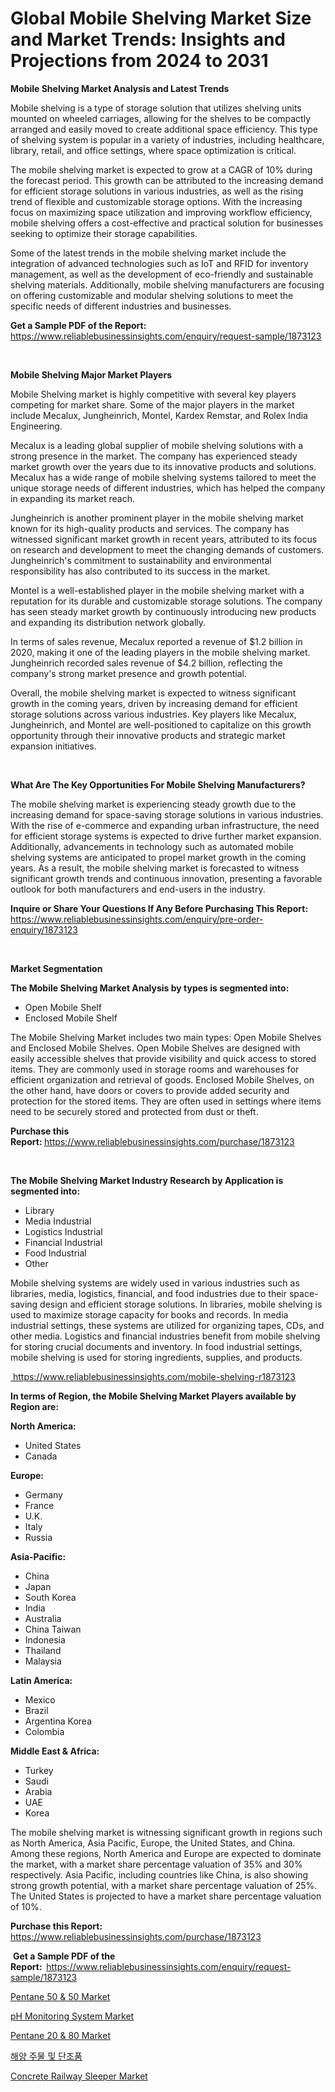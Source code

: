 <p><h1>Global Mobile Shelving Market Size and Market Trends: Insights and Projections from 2024 to 2031</h1></p><p><strong>Mobile Shelving Market Analysis and Latest Trends</strong></p>
<p><p>Mobile shelving is a type of storage solution that utilizes shelving units mounted on wheeled carriages, allowing for the shelves to be compactly arranged and easily moved to create additional space efficiency. This type of shelving system is popular in a variety of industries, including healthcare, library, retail, and office settings, where space optimization is critical.</p><p>The mobile shelving market is expected to grow at a CAGR of 10% during the forecast period. This growth can be attributed to the increasing demand for efficient storage solutions in various industries, as well as the rising trend of flexible and customizable storage options. With the increasing focus on maximizing space utilization and improving workflow efficiency, mobile shelving offers a cost-effective and practical solution for businesses seeking to optimize their storage capabilities.</p><p>Some of the latest trends in the mobile shelving market include the integration of advanced technologies such as IoT and RFID for inventory management, as well as the development of eco-friendly and sustainable shelving materials. Additionally, mobile shelving manufacturers are focusing on offering customizable and modular shelving solutions to meet the specific needs of different industries and businesses.</p></p>
<p><strong>Get a Sample PDF of the Report:&nbsp;</strong> <a href="https://www.reliablebusinessinsights.com/enquiry/request-sample/1873123">https://www.reliablebusinessinsights.com/enquiry/request-sample/1873123</a></p>
<p>&nbsp;</p>
<p><strong>Mobile Shelving Major Market Players</strong></p>
<p><p>Mobile Shelving market is highly competitive with several key players competing for market share. Some of the major players in the market include Mecalux, Jungheinrich, Montel, Kardex Remstar, and Rolex India Engineering.</p><p>Mecalux is a leading global supplier of mobile shelving solutions with a strong presence in the market. The company has experienced steady market growth over the years due to its innovative products and solutions. Mecalux has a wide range of mobile shelving systems tailored to meet the unique storage needs of different industries, which has helped the company in expanding its market reach.</p><p>Jungheinrich is another prominent player in the mobile shelving market known for its high-quality products and services. The company has witnessed significant market growth in recent years, attributed to its focus on research and development to meet the changing demands of customers. Jungheinrich's commitment to sustainability and environmental responsibility has also contributed to its success in the market.</p><p>Montel is a well-established player in the mobile shelving market with a reputation for its durable and customizable storage solutions. The company has seen steady market growth by continuously introducing new products and expanding its distribution network globally.</p><p>In terms of sales revenue, Mecalux reported a revenue of $1.2 billion in 2020, making it one of the leading players in the mobile shelving market. Jungheinrich recorded sales revenue of $4.2 billion, reflecting the company's strong market presence and growth potential.</p><p>Overall, the mobile shelving market is expected to witness significant growth in the coming years, driven by increasing demand for efficient storage solutions across various industries. Key players like Mecalux, Jungheinrich, and Montel are well-positioned to capitalize on this growth opportunity through their innovative products and strategic market expansion initiatives.</p></p>
<p>&nbsp;</p>
<p><strong>What Are The Key Opportunities For Mobile Shelving Manufacturers?</strong></p>
<p><p>The mobile shelving market is experiencing steady growth due to the increasing demand for space-saving storage solutions in various industries. With the rise of e-commerce and expanding urban infrastructure, the need for efficient storage systems is expected to drive further market expansion. Additionally, advancements in technology such as automated mobile shelving systems are anticipated to propel market growth in the coming years. As a result, the mobile shelving market is forecasted to witness significant growth trends and continuous innovation, presenting a favorable outlook for both manufacturers and end-users in the industry.</p></p>
<p><strong>Inquire or Share Your Questions If Any Before Purchasing This Report:</strong> <a href="https://www.reliablebusinessinsights.com/enquiry/pre-order-enquiry/1873123">https://www.reliablebusinessinsights.com/enquiry/pre-order-enquiry/1873123</a></p>
<p>&nbsp;</p>
<p><strong>Market Segmentation</strong></p>
<p><strong>The Mobile Shelving Market Analysis by types is segmented into:</strong></p>
<p><ul><li>Open Mobile Shelf</li><li>Enclosed Mobile Shelf</li></ul></p>
<p><p>The Mobile Shelving Market includes two main types: Open Mobile Shelves and Enclosed Mobile Shelves. Open Mobile Shelves are designed with easily accessible shelves that provide visibility and quick access to stored items. They are commonly used in storage rooms and warehouses for efficient organization and retrieval of goods. Enclosed Mobile Shelves, on the other hand, have doors or covers to provide added security and protection for the stored items. They are often used in settings where items need to be securely stored and protected from dust or theft.</p></p>
<p><strong>Purchase this Report:&nbsp;</strong><a href="https://www.reliablebusinessinsights.com/purchase/1873123">https://www.reliablebusinessinsights.com/purchase/1873123</a></p>
<p>&nbsp;</p>
<p><strong>The Mobile Shelving Market Industry Research by Application is segmented into:</strong></p>
<p><ul><li>Library</li><li>Media Industrial</li><li>Logistics Industrial</li><li>Financial Industrial</li><li>Food Industrial</li><li>Other</li></ul></p>
<p><p>Mobile shelving systems are widely used in various industries such as libraries, media, logistics, financial, and food industries due to their space-saving design and efficient storage solutions. In libraries, mobile shelving is used to maximize storage capacity for books and records. In media industrial settings, these systems are utilized for organizing tapes, CDs, and other media. Logistics and financial industries benefit from mobile shelving for storing crucial documents and inventory. In food industrial settings, mobile shelving is used for storing ingredients, supplies, and products.</p></p>
<p><a href="https://www.reliablebusinessinsights.com/mobile-shelving-r1873123">&nbsp;https://www.reliablebusinessinsights.com/mobile-shelving-r1873123</a></p>
<p><strong>In terms of Region, the Mobile Shelving Market Players available by Region are:</strong></p>
<p>
    <p> <strong> North America: </strong>
        <ul>
            <li>United States</li>
            <li>Canada</li>
        </ul>
        </p> 
    <p> <strong> Europe: </strong>
        <ul>
            <li>Germany</li>
            <li>France</li>
            <li>U.K.</li>
            <li>Italy</li>
            <li>Russia</li>
        </ul>
        </p> 
    <p> <strong> Asia-Pacific: </strong>
        <ul>
            <li>China</li>
            <li>Japan</li>
            <li>South Korea</li>
            <li>India</li>
            <li>Australia</li>
            <li>China Taiwan</li>
            <li>Indonesia</li>
            <li>Thailand</li>
            <li>Malaysia</li>
        </ul>
        </p> 
    <p> <strong> Latin America: </strong>
        <ul>
            <li>Mexico</li>
            <li>Brazil</li>
            <li>Argentina Korea</li>
            <li>Colombia</li>
        </ul>
        </p> 
    <p> <strong> Middle East & Africa: </strong>
        <ul>
            <li>Turkey</li>
            <li>Saudi</li>
            <li>Arabia</li>
            <li>UAE</li>
            <li>Korea</li>
        </ul>
    </p>
    </p>
<p><p>The mobile shelving market is witnessing significant growth in regions such as North America, Asia Pacific, Europe, the United States, and China. Among these regions, North America and Europe are expected to dominate the market, with a market share percentage valuation of 35% and 30% respectively. Asia Pacific, including countries like China, is also showing strong growth potential, with a market share percentage valuation of 25%. The United States is projected to have a market share percentage valuation of 10%.</p></p>
<p><strong>Purchase this Report: </strong><a href="https://www.reliablebusinessinsights.com/purchase/1873123">https://www.reliablebusinessinsights.com/purchase/1873123</a></p>
<p>&nbsp;<strong>Get a Sample PDF of the Report:&nbsp;&nbsp;</strong><a href="https://www.reliablebusinessinsights.com/enquiry/request-sample/1873123">https://www.reliablebusinessinsights.com/enquiry/request-sample/1873123</a></p>
<p><strong></strong></p>
<p><p><a href="https://github.com/wnxtvsgd56/Market-Research-Report-List-1/blob/main/pentane-50-50-market.md">Pentane 50 & 50 Market</a></p><p><a href="https://issuu.com/reportprime-2/docs/ph-monitoring-system-market-size-2030.pptx">pH Monitoring System Market</a></p><p><a href="https://github.com/crlaem461/Market-Research-Report-List-1/blob/main/pentane-20-80-market.md">Pentane 20 & 80 Market</a></p><p><a href="https://github.com/vskv4779xr1/Market-Research-Report-List-2/blob/main/9677108146867.md">해양 주물 및 단조품</a></p><p><a href="https://issuu.com/reportprime-2/docs/concrete-railway-sleeper-market-size-2030.pptx">Concrete Railway Sleeper Market</a></p></p>